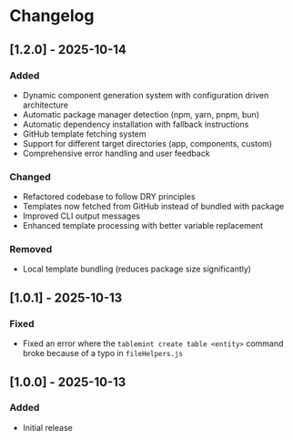 # Changelog

## [1.2.0] - 2025-10-14

### Added

- Dynamic component generation system with configuration driven architecture
- Automatic package manager detection (npm, yarn, pnpm, bun)
- Automatic dependency installation with fallback instructions
- GitHub template fetching system
- Support for different target directories (app, components, custom)
- Comprehensive error handling and user feedback

### Changed

- Refactored codebase to follow DRY principles
- Templates now fetched from GitHub instead of bundled with package
- Improved CLI output messages
- Enhanced template processing with better variable replacement

### Removed

- Local template bundling (reduces package size significantly)

## [1.0.1] - 2025-10-13

### Fixed

- Fixed an error where the `tablemint create table <entity>` command broke because of a typo in `fileHelpers.js`

## [1.0.0] - 2025-10-13

### Added

- Initial release

